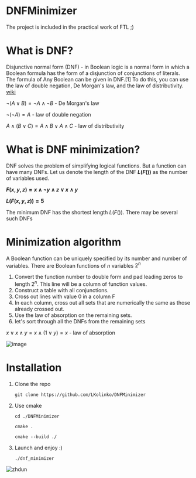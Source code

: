 # DNFMinimizer
The project is included in the practical work of FTL ;)
# What is DNF?
Disjunctive normal form (DNF) - in Boolean logic is a normal form in which a Boolean formula has the form of a disjunction of conjunctions of literals. The formula of Any Boolean can be given in DNF.[1] To do this, you can use the law of double negation, De Morgan's law, and the law of distributivity. [wiki](https://ru.wikipedia.org/wiki/%D0%94%D0%B8%D0%B7%D1%8A%D1%8E%D0%BD%D0%BA%D1%82%D0%B8%D0%B2%D0%BD%D0%B0%D1%8F_%D0%BD%D0%BE%D1%80%D0%BC%D0%B0%D0%BB%D1%8C%D0%BD%D0%B0%D1%8F_%D1%84%D0%BE%D1%80%D0%BC%D0%B0)

$\neg(A \lor B)=\neg A \land \neg B$ - De Morgan's law

$\neg(\neg A) = A$ - law of double negation

$A \land (B \lor C) = A \land B \lor A \land C$ - law of distributivity

# What is DNF minimization?
DNF solves the problem of simplifying logical functions. But a function can have many DNFs.
Let us denote the length of the DNF **$L(F())$** as the number of variables used.

**$F(x, y, z) = x \land \neg y \land z \lor x \land y$**

**$L(F(x, y, z)) = 5$**

The minimum DNF has the shortest length $L(F())$. There may be several such DNFs

# Minimization algorithm
A Boolean function can be uniquely specified by its number and number of variables. 
There are Boolean functions of $n$ variables $2^n$
1) Convert the function number to double form and pad leading zeros to length $2^n$. This line will be a column of function values.
2) Construct a table with all conjunctions.
3) Cross out lines with value 0 in a column F
4) In each column, cross out all sets that are numerically the same as those already crossed out.
5) Use the law of absorption on the remaining sets.
6) let's sort through all the DNFs from the remaining sets

$x \lor x \land y = x \land (1 \lor y) = x$ - law of absorption

![image](https://github.com/LKolinko/DNFMinimizer/assets/131384241/307bd52e-749b-4e6e-8982-bef315307ad2)

# Installation
1) Clone the repo

   `git clone https://github.com/LKolinko/DNFMinimizer`

2) Use cmake

   `cd ./DNFMinimizer`

   `cmake .`

   `cmake --build ./`

3) Launch and enjoy :)

   `./dnf_minimizer`

![zhdun](https://github.com/LKolinko/DNFMinimizer/assets/131384241/156bdbed-9abf-4302-9f83-1eddc97dbc86)
